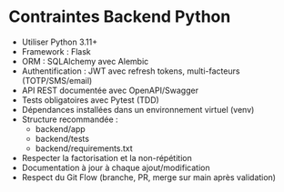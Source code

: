 # Contraintes Backend Python

- Utiliser Python 3.11+
- Framework : Flask
- ORM : SQLAlchemy avec Alembic
- Authentification : JWT avec refresh tokens, multi-facteurs (TOTP/SMS/email)
- API REST documentée avec OpenAPI/Swagger
- Tests obligatoires avec Pytest (TDD)
- Dépendances installées dans un environnement virtuel (venv)
- Structure recommandée :
  - backend/app
  - backend/tests
  - backend/requirements.txt
- Respecter la factorisation et la non-répétition
- Documentation à jour à chaque ajout/modification
- Respect du Git Flow (branche, PR, merge sur main après validation)
